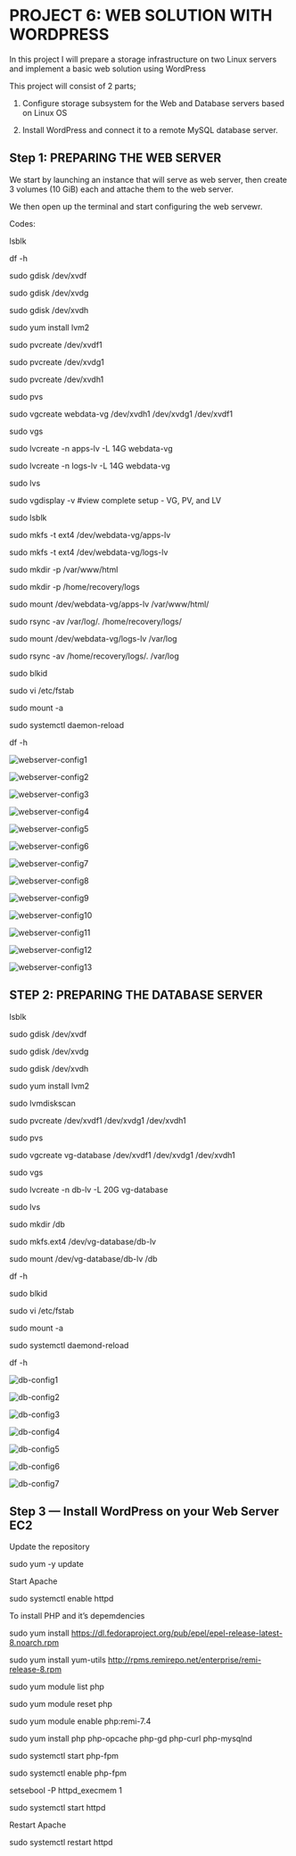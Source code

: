 # PROJECT 6: WEB SOLUTION WITH WORDPRESS

In this project I will prepare a storage infrastructure on two Linux servers and implement a basic web solution using WordPress

This project will consist of 2 parts;

1. Configure storage subsystem for the Web and Database servers based on Linux OS

2. Install WordPress and connect it to a remote MySQL database server.

## Step 1: PREPARING THE WEB SERVER

We start by launching an instance that will serve as web server, then create 3 volumes (10 GiB) each and attache them to the web server.

We then open up the terminal and start configuring the web servewr.

Codes:

lsblk

df -h

sudo gdisk /dev/xvdf

sudo gdisk /dev/xvdg

sudo gdisk /dev/xvdh

sudo yum install lvm2

sudo pvcreate /dev/xvdf1

sudo pvcreate /dev/xvdg1

sudo pvcreate /dev/xvdh1

sudo pvs

sudo vgcreate webdata-vg /dev/xvdh1 /dev/xvdg1 /dev/xvdf1

sudo vgs

sudo lvcreate -n apps-lv -L 14G webdata-vg

sudo lvcreate -n logs-lv -L 14G webdata-vg

sudo lvs

sudo vgdisplay -v #view complete setup - VG, PV, and LV

sudo lsblk

sudo mkfs -t ext4 /dev/webdata-vg/apps-lv

sudo mkfs -t ext4 /dev/webdata-vg/logs-lv

sudo mkdir -p /var/www/html

sudo mkdir -p /home/recovery/logs

sudo mount /dev/webdata-vg/apps-lv /var/www/html/

sudo rsync -av /var/log/. /home/recovery/logs/

sudo mount /dev/webdata-vg/logs-lv /var/log

sudo rsync -av /home/recovery/logs/. /var/log

sudo blkid

sudo vi /etc/fstab

sudo mount -a

sudo systemctl daemon-reload

df -h

![webserver-config1](https://user-images.githubusercontent.com/111616140/232260676-71429cc5-f03a-40df-b865-a40ff3c3bff1.jpg)

![webserver-config2](https://user-images.githubusercontent.com/111616140/232260677-65709c57-5baa-4574-bd94-cd8ad6396760.jpg)

![webserver-config3](https://user-images.githubusercontent.com/111616140/232260684-07c7284d-2f42-4ea7-9bd9-f5664b316db6.jpg)

![webserver-config4](https://user-images.githubusercontent.com/111616140/232260693-123e6ac1-5b05-4b6e-9868-67afb8f53b05.jpg)

![webserver-config5](https://user-images.githubusercontent.com/111616140/232260695-764ce690-0b09-4491-b144-58c968d85698.jpg)

![webserver-config6](https://user-images.githubusercontent.com/111616140/232260698-b73c121d-36c9-4572-ba98-66e8550dfd1b.jpg)

![webserver-config7](https://user-images.githubusercontent.com/111616140/232260702-24a1c7e9-f140-41fa-9f60-4c97c69414b2.jpg)

![webserver-config8](https://user-images.githubusercontent.com/111616140/232260705-0f6ea0fd-75df-4abf-93ca-56d07888a2c5.jpg)

![webserver-config9](https://user-images.githubusercontent.com/111616140/232260708-1eec185d-63ee-4677-a499-ebc4c9a0abcb.jpg)

![webserver-config10](https://user-images.githubusercontent.com/111616140/232260715-b9e8d9ec-7276-4a76-b677-e2b1d0334c20.jpg)

![webserver-config11](https://user-images.githubusercontent.com/111616140/232260718-9d8f728e-e277-4f6e-9a61-c6c457a7f16d.jpg)

![webserver-config12](https://user-images.githubusercontent.com/111616140/232260722-8233d165-5af6-489b-bc27-218dc1c23a4e.jpg)

![webserver-config13](https://user-images.githubusercontent.com/111616140/232260727-6d780822-6eea-4900-9261-99f88122f896.jpg)

## STEP 2: PREPARING THE DATABASE SERVER

lsblk

sudo gdisk /dev/xvdf

sudo gdisk /dev/xvdg

sudo gdisk /dev/xvdh

sudo yum install lvm2

sudo lvmdiskscan

sudo pvcreate /dev/xvdf1 /dev/xvdg1 /dev/xvdh1

sudo pvs

sudo vgcreate vg-database /dev/xvdf1 /dev/xvdg1 /dev/xvdh1

sudo vgs

sudo lvcreate -n db-lv -L 20G vg-database

sudo lvs

sudo mkdir /db

sudo mkfs.ext4 /dev/vg-database/db-lv

sudo mount /dev/vg-database/db-lv /db

df -h

sudo blkid

sudo vi /etc/fstab

sudo mount -a

sudo systemctl daemond-reload

df -h

![db-config1](https://user-images.githubusercontent.com/111616140/232348911-dcb6f26d-0ea3-41d1-97f5-b17780c4054f.jpg)

![db-config2](https://user-images.githubusercontent.com/111616140/232348920-ecfc93e9-6bef-4e1f-bb35-438510cb8081.jpg)

![db-config3](https://user-images.githubusercontent.com/111616140/232348928-ac584486-c922-4106-94d7-85e677b3bdba.jpg)

![db-config4](https://user-images.githubusercontent.com/111616140/232348932-2d509364-7820-475b-9ff4-3933491bfa42.jpg)

![db-config5](https://user-images.githubusercontent.com/111616140/232348934-612e615c-a30f-473d-ae93-344d3c8e6087.jpg)

![db-config6](https://user-images.githubusercontent.com/111616140/232348939-85dba2e3-4196-403d-b766-17b8d08bd8a3.jpg)

![db-config7](https://user-images.githubusercontent.com/111616140/232348941-a0495605-5a53-44c1-88d8-b02b992c670b.jpg)

## Step 3 — Install WordPress on your Web Server EC2

Update the repository

sudo yum -y update

Start Apache

sudo systemctl enable httpd

To install PHP and it’s depemdencies

sudo yum install https://dl.fedoraproject.org/pub/epel/epel-release-latest-8.noarch.rpm

sudo yum install yum-utils http://rpms.remirepo.net/enterprise/remi-release-8.rpm

sudo yum module list php

sudo yum module reset php

sudo yum module enable php:remi-7.4

sudo yum install php php-opcache php-gd php-curl php-mysqlnd

sudo systemctl start php-fpm

sudo systemctl enable php-fpm

setsebool -P httpd_execmem 1

sudo systemctl start httpd

Restart Apache

sudo systemctl restart httpd

